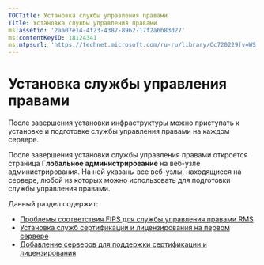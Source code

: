 ```yaml
---
TOCTitle: Установка службы управления правами
Title: Установка службы управления правами
ms:assetid: '2aa07e14-4f23-4387-8962-17f2a6b83d27'
ms:contentKeyID: 18124341
ms:mtpsurl: 'https://technet.microsoft.com/ru-ru/library/Cc720229(v=WS.10)'
---
```


Установка службы управления правами
===================================

После завершения установки инфраструктуры можно приступать к установке и подготовке службы управления правами на каждом сервере.

После завершения установки службы управления правами откроется страница **Глобальное администрирование** на веб-узле администрирования. На ней указаны все веб-узлы, находящиеся на сервере, любой из которых можно использовать для подготовки службы управления правами.

Данный раздел содержит:

-   [Проблемы соответствия FIPS для службы управления правами RMS](https://technet.microsoft.com/720bdace-dcd8-431e-b0fa-01193782fe0b)
-   [Установка служб сертификации и лицензирования на первом сервере](https://technet.microsoft.com/cce29a2f-984f-48ed-9187-0eb68286ec5b)
-   [Добавление серверов для поддержки сертификации и лицензирования](https://technet.microsoft.com/089ceb62-2a96-444f-ab42-1d5deaabd0c3)
